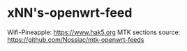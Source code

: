 # xNN's-openwrt-feed

Wifi-Pineapple: https://www.hak5.org
MTK sections source: https://github.com/Nossiac/mtk-openwrt-feeds

